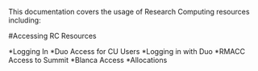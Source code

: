 This documentation covers the usage of Research Computing resources including:

#Accessing RC Resources

*Logging In 
*Duo Access for CU Users 
*Logging in with Duo 
*RMACC Access to Summit 
*Blanca Access 
*Allocations

